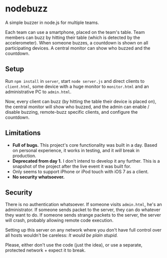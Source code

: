 nodebuzz
========

A simple buzzer in node.js for multiple teams.

Each team can use a smartphone, placed on the team's table. Team members can buzz by hitting their table (which is detected by the accelerometer). When someone buzzes, a countdown is shown on all participating devices. A central monitor can show who buzzed and the countdown.


Setup
-----

Run `npm install` in `server`, start `node server.js` and direct clients to `client.html`, some device with a huge monitor to `monitor.html` and an administrative PC to `admin.html`.

Now, every client can buzz (by hitting the table their device is placed on), the central monitor will show who buzzed, and the admin can enable / disable buzzing, remote-buzz specific clients, and configure the countdown.


Limitations
-----------

* __Full of bugs.__ This project's core functionality was built in a day. Based on personal experience, it works in testing, and it _will_ break in production.
* __Deprecated from day 1.__ I don't intend to develop it any further. This is a snapshot of the project after the live event it was built for.
* Only seems to support iPhone or iPod touch with iOS 7 as a client.
* __No security whatsoever.__


Security
--------

There is no authentication whatsoever. If someone visits `admin.html`, he's an administrator. If someone sends packet to the server, they can do whatever they want to do. If someone sends strange packets to the server, the server will crash, probably allowing remote code execution.

Setting up this server on any network where you don't have full control over all hosts wouldn't be careless: _It would be plain stupid._

Please, either don't use the code (just the idea), or use a separate, protected network + expect it to break.